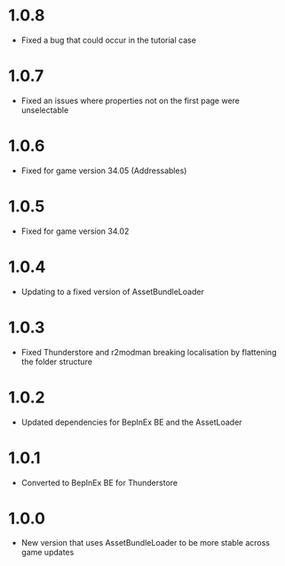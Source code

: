 # 1.0.8

* Fixed a bug that could occur in the tutorial case

# 1.0.7

* Fixed an issues where properties not on the first page were unselectable

# 1.0.6

* Fixed for game version 34.05 (Addressables)

# 1.0.5

* Fixed for game version 34.02

# 1.0.4

* Updating to a fixed version of AssetBundleLoader

# 1.0.3

* Fixed Thunderstore and r2modman breaking localisation by flattening the folder structure

# 1.0.2

* Updated dependencies for BepInEx BE and the AssetLoader

# 1.0.1

* Converted to BepInEx BE for Thunderstore

# 1.0.0
 
* New version that uses AssetBundleLoader to be more stable across game updates